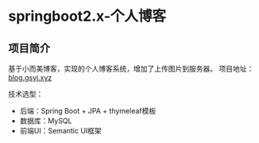 # springboot2.x-个人博客

## 项目简介
基于小而美博客，实现的个人博客系统，增加了上传图片到服务器。
项目地址：[blog.gsyj.xyz](blog.gsyj.xyz)

技术选型：
  - 后端：Spring Boot + JPA + thymeleaf模板
  - 数据库：MySQL
  - 前端UI：Semantic UI框架




